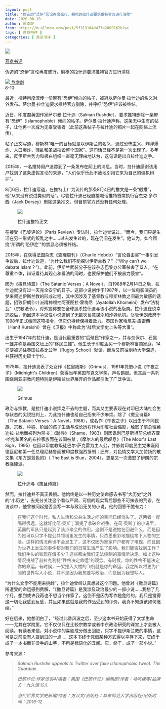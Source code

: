 ```yaml
---
layout: post
title: "伪造的“恐伊”言论再度盛行，躺枪的拉什迪要求推特官方进行清除"
date: 2020-08-10
author: 危幸龄
from: https://m.allnow.com/post/5f3131d4d47fa2000162b2ac
tags: [ 燕京书评 ]
categories: [ 燕京书评 ]
---
```


<div class="main" data-v-7f77c10f="" data-v-c130297e="">
 <div class="head-img-wrap" data-v-7f77c10f="">
  <img class="head-img" data-v-7f77c10f="" src="//img.allhistory.com/5f30c502851391000133d4df.png?imageView2/2/w/750"/>
  <!-- -->
 </div>
 <div class="column-wrap" data-v-7f77c10f="">
  <p class="column" data-v-7f77c10f="">
   <a class="column-link" data-v-7f77c10f="" href="/column/199">
    燕京书评
   </a>
   <!-- -->
  </p>
  <p class="title" data-v-7f77c10f="">
   伪造的“恐伊”言论再度盛行，躺枪的拉什迪要求推特官方进行清除
  </p>
 </div>
 <div class="author-wrap" data-v-7f77c10f="">
  <div class="left" data-v-7f77c10f="">
   <a class="single-avatar" data-v-7f77c10f="" href="/user/782354">
    <img data-v-7f77c10f="" src="//pic.allhistory.com/T1VaZCBsZ51RCvBVdK.jpg?imageView2/2/w/64"/>
   </a>
   <a class="single-name" data-v-7f77c10f="" href="/user/782354">
    危幸龄
   </a>
   <div class="icon" data-v-7f77c10f="">
   </div>
  </div>
  <div class="time" data-v-7f77c10f="">
   8-10
  </div>
 </div>
 <div class="abstract-wrap" data-v-7f77c10f="">
  <p class="abstract" data-v-7f77c10f="">
   最近，推特再度流传一份带有“恐伊”倾向的帖子，被冠以萨尔曼·拉什迪的名义对外发布。萨尔曼·拉什迪要求推特官方删除，并呼吁“恐伊”应该被终结。
  </p>
 </div>
 <div data-v-7f77c10f="" id="article-content">
  <p>
   近日，印度裔英国作家萨尔曼·拉什迪（Salman Rushdie），要求推特删除一条带有“恐伊”（Islamophobic）倾向的帖子。萨尔曼·拉什迪声称，这条无中生有的帖子，让他再一次成为无辜受害者（此前这条帖子与拉什迪的照片一起在网络上流传）。
  </p>
  <p>
  </p>
  <p>
   帖子正文写道，穆斯林“唯一的目标就是以伊斯兰的名义，通过恐怖主义、炸弹爆炸、人口爆炸、骚乱和圣战摧毁整个国家”。这句话已经不是第一次出现了。多年来，反伊斯兰势力和极右组织一直毫无理由地认为，这句话是出自拉什迪之手。
  </p>
  <p>
  </p>
  <p>
   2015年，一名推特用户追踪到了一条发布在网上的消息。当时，拉什迪感谢该用户找到了这条虚假言论的来源，“人们似乎乐此不疲地引用它来为自己的偏执辩护”。
  </p>
  <p>
  </p>
  <p>
   8月6日，拉什迪写道，在推特上广为流传的那条8月4日的推文是一条“假推”，他“从来没有说过类似的话”。尽管拉什迪已经直接喊话推特首席执行官杰克·多尔西（Jack Dorsey）删除这条推文，但目前官方还没有任何处理。
  </p>
  <figure class="image-box dls-image-block dls-media-image">
   <img src="//img.allhistory.com/5f30c4cbd47fa2000162b085.jpg?imageView2/2/w/800"/>
   <figcaption class="dls-image-capture">
    <p>
     拉什迪推特正文
    </p>
   </figcaption>
  </figure>
  <p>
   在接受《巴黎评论》（Paris Review）专访时，拉什迪曾说过，“而今，我们只是生活在另一形式的叛乱之中……过去发生过的，现在仍旧在发生”。他认为，如今围绕“所谓的‘恐伊症’”的禁忌必须被终结。
  </p>
  <p>
  </p>
  <p>
   2015年，在获得法国杂志《查理周刊》（Charlie Hebdo）“言论自由奖”一事引发争议后，拉什迪说道，“为什么我们不能探讨伊斯兰教？”（“Why can’t we debate Islam？”）。此前，伊斯兰武装分子在该杂志巴黎办公室杀害了12人，“在尊重个体，辩证看待其观点和看法的同时，也要保护他们不被暴力侵害”。
  </p>
  <p>
  </p>
  <p>
   因为《撒旦诗篇》（The Satanic Verses：A Novel），自1988年2月14日之后，拉什迪就没有过一天完全安宁的日子。这部小说创作于1987年，以一位电影演员的梦来叙述伊斯兰教的形成过程，其中因涉及了基督教与穆斯林教之间最为敏感的话题，招致伊朗什叶派精神领袖阿亚图拉·霍梅尼（Ayatollah Khomeini）发布“法特瓦”（宗教法令），对外宣称要在全球追杀拉什迪与该小说的出版商。拉什迪在侥幸逃脱后，仍因这本争议性小说遭到了无数次蓄意谋杀和炸弹危机。尽管伊朗政府于1998年正式撤回这项指令，但它仍持续保持着效力。英国作家哈尼夫·库雷西（Hanif Kureishi）曾在《卫报》中称此为“战后文学史上头等大事”。
  </p>
  <p>
  </p>
  <p>
   出生于1947年的拉什迪，是当代最重要的“后殖民”作家之一，并与奈保尔、石黑一雄并称是英国文坛上的“移民三雄”。他生长于印度孟买一个穆斯林富商家庭，14岁便被送往英国拉各比公学（Rugby School）就读，而后又前往剑桥大学深造，并获得历史硕士学位。
  </p>
  <p>
  </p>
  <p>
   1975年，拉什迪发表了处女作《拉里姆斯》（Grimus），1981年凭借小说《午夜之子》（Midnight's Children）获得当年英国布克文学奖，声名鹊起。但其后一系列围绕南亚宗教问题特别是伊斯兰世界展开的作品都引发了广泛争议。
  </p>
  <figure class="image-box dls-image-block dls-media-image">
   <img src="//img.allhistory.com/5f30bf7fd47fa2000162b055.png?imageView2/2/w/800"/>
   <figcaption class="dls-image-capture">
    <p>
     Grimus
    </p>
   </figcaption>
  </figure>
  <p>
   政治与宗教，是拉什迪小说挥之不去的主题，而其又主要表现在对印巴大陆社会生存状态的尖锐批判上，为此拉什迪也给自己招来不少麻烦。除了《撒旦诗篇》（The Satanic Verses：A Novel，1988），成名作《午夜之子》以出生于不同民族、宗教、种姓、阶层的孩子生活与成长历程作为印度社会缩影，触怒了前总理英迪拉·甘地而被列为禁书；《耻辱》（Shame，1983）则因讽刺巴基斯坦前总统齐亚·哈克和著名的布拉家族而在该国被禁；《摩尔人的最后叹息》（The Moor's Last Sigh，1995）也因以印度教叛徒巴尔·萨克雷为主人公，并影射印度民主党朱熹阿德瓦尼和第一任总理尼赫鲁而被印度教强烈抵制；还有，对色情文学大加赞扬的散文集《东方是蓝色的》（ The East is Blue，2004），更是又一次激怒了伊朗的宗教强硬派。
  </p>
  <figure class="image-box dls-image-block dls-media-image">
   <img src="//img.allhistory.com/5f30beb6550c6f000180426f.png?imageView2/2/w/800"/>
   <figcaption class="dls-image-capture">
    <p>
     拉什迪与《撒旦诗篇》
    </p>
   </figcaption>
  </figure>
  <p>
   然而，拉什迪并不真正畏惧。他始终是以一种历史使命感去书写“大历史”之外的“小历史”，去充分关注这个看似严肃、可信的现实背后那些不可抹去的荒谬。在访谈中，他曾被问起是否会写一本与政治无关的小说，他的回答干脆有力：
  </p>
  <blockquote>
   <p>
    在我们这个时代，私人生活和公共生活之间的空间已经消失了。这两者一度隔得很远。这就好比简·奥斯丁漏提了拿破仑战争。在简·奥斯丁的小说里，英国的军队只是起到了装点聚会的作用。这倒不是说她在回避什么，而是因为她可以只字不提公共领域里发生的事情，只浓墨重彩地描绘笔下人物的生活。这样的情况再也不会发生了，这不仅因为家家户户都有了电视，而且因为世界上发生的事件都对我们的日常生活产生了影响。我们能否找到工作？我们手头的钱现在值多少？这些都由我们无法控制的事情所决定。如上这种情况挑战了赫拉克利特“性格决定命运”的观念。有时候，你的性格不能决定你的命运。有时候，一架撞入大楼的飞机就是你的命运。我之所以将更为广阔的世界写入小说，并不是因为我想要写政治，而是因为我想写人。
   </p>
  </blockquote>
  <p>
   “为什么文学不能用来挑衅”，拉什迪曾经认真想过这个问题。他曾对《撒旦诗篇》所遭受的命运感到费解，“《撒旦诗篇》是我涉及政治最少的一部小说……我想了几个月，想到或许我再也不想当个作家了。这倒不是因为写作是危险的。我只是觉得这一切让我感到反感，并且如果这就是我的作品受到的评价，我真不知道该如何继续。”
  </p>
  <p>
  </p>
  <p>
   好在后来，他想明白了，“经过此番风波之后，至少这本书开始获得了文学生命——尤其在学院里。它不仅仅只在比较宗教学或者中东政治研究的课堂上才会被人阅读。有读者来信，对小说中的喜剧成分做出回应，只字不提伊斯兰教的事情，这可是之前没有人提到过的一点……这本书终于凭借某种方式得以幸存下来，它终于成了一本书而非烫手的山芋，不再是标语化的丑闻。它，终于，成了一部小说。”
  </p>
  <p>
  </p>
  <p>
   参考来源：
  </p>
  <blockquote>
   <p>
    <em>
     Salman Rushdie appeals to Twitter over fake Islamophobic tweet. The Guardian.
    </em>
   </p>
   <p>
    <em>
     巴黎评论·作家访谈4/编者：美国《巴黎评论》编辑部/译者：马鸣谦等/品牌方：九久读书人
    </em>
   </p>
   <p>
    <em>
     当代世界文学史新编/作者：方汉文/出版社：华东师范大学出版社/出版时间：2016-12
    </em>
   </p>
  </blockquote>
 </div>
</div>

